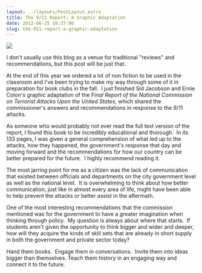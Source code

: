 ```yaml
---
layout: ../layouts/PostLayout.astro
title: The 9/11 Report: A Graphic Adaptation
date: 2012-06-25 16:37:00
slug: the-911-report-a-graphic-adaptation
---
```


[![](http://thelulznews.files.wordpress.com/2011/04/34-1.jpeg)](http://thelulznews.files.wordpress.com/2011/04/34-1.jpeg)

I don't usually use this blog as a venue for traditional "reviews" and recommendations, but this post will be just that.   
  
At the end of this year we ordered a lot of non fiction to be used in the classroom and I've been trying to make my way through some of it in preparation for book clubs in the fall.  I just finished Sid Jacobson and Ernie Colon's graphic adaptation of the _Final Report of the National Commission on Terrorist Attacks Upon the United States,_ which shared the commissioner's answers and recommendations in response to the 9/11 attacks.  
  
As someone who would probably not ever read the full text version of the report, I found this book to be incredibly educational and thorough.  In its 133 pages, I was given a general comprehension of what led up to the attacks, how they happened, the government's response that day and moving forward and the recommendations for how our country can be better prepared for the future.  I highly recommend reading it.   
  
The most jarring point for me as a citizen was the lack of communication that existed between officials and departments on the city government level as well as the national level.  It is overwhelming to think about how better communication, just like in almost every area of life, might have been able to help prevent the attacks or better assist in the aftermath.  
  
One of the most interesting recommendations that the commission mentioned was for the government to have a greater imagination when thinking through policy.  My question is always about where that starts.  If students aren't given the opportunity to think bigger and wider and deeper, how will they acquire the kinds of skill sets that are already in short supply in both the government and private sector today?  
  
Hand them books.  Engage them in conversations.  Invite them into ideas bigger than themselves. Teach them history in an engaging way and connect it to the future.